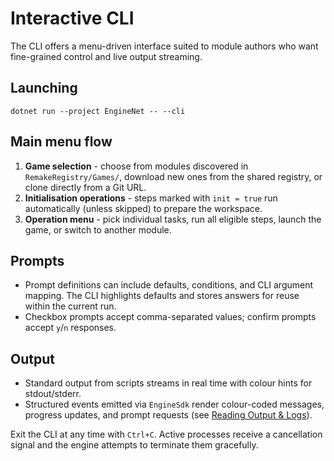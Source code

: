 # Interactive CLI

The CLI offers a menu-driven interface suited to module authors who want fine-grained control and live output streaming.

## Launching
```pwsh
dotnet run --project EngineNet -- --cli
```

## Main menu flow
1. **Game selection** - choose from modules discovered in `RemakeRegistry/Games/`, download new ones from the shared registry, or clone directly from a Git URL.
2. **Initialisation operations** - steps marked with `init = true` run automatically (unless skipped) to prepare the workspace.
3. **Operation menu** - pick individual tasks, run all eligible steps, launch the game, or switch to another module.

## Prompts
- Prompt definitions can include defaults, conditions, and CLI argument mapping. The CLI highlights defaults and stores answers for reuse within the current run.
- Checkbox prompts accept comma-separated values; confirm prompts accept `y`/`n` responses.

## Output
- Standard output from scripts streams in real time with colour hints for stdout/stderr.
- Structured events emitted via `EngineSdk` render colour-coded messages, progress updates, and prompt requests (see [Reading Output & Logs](understanding_output.md)).

Exit the CLI at any time with `Ctrl+C`. Active processes receive a cancellation signal and the engine attempts to terminate them gracefully.
